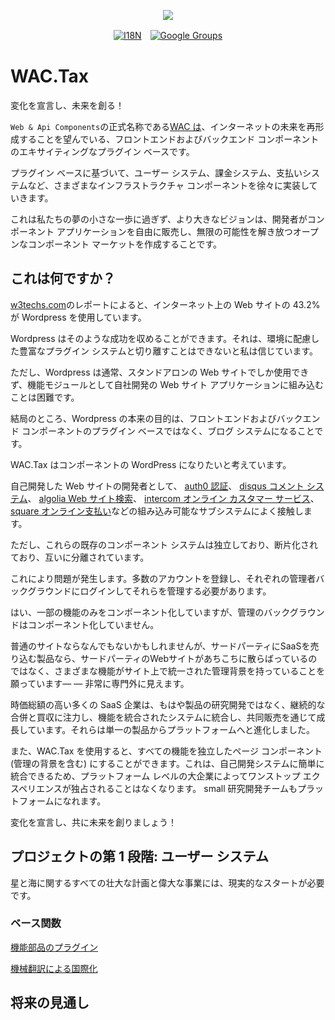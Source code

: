 <p align="center"><a href="https://wac.tax"><img src="https://cdn.jsdelivr.net/gh/wactax/img/logo.svg"/></a></p><p align="center"><a href="https://github.com/wactax/wac.tax/blob/main/doc/README.md#readme"><img alt="I18N" src="https://cdn.jsdelivr.net/gh/wactax/img/t.svg"/></a>　<a href="https://groups.google.com/u/2/g/wactax"><img alt="Google Groups" src="https://cdn.jsdelivr.net/gh/wactax/img/g-groups.svg"/></a></p>

# WAC.Tax

変化を宣言し、未来を創る！

`Web & Api Components`の正式名称である[WAC は](https://wac.tax)、インターネットの未来を再形成することを望んでいる、フロントエンドおよびバックエンド コンポーネントのエキサイティングなプラグイン ベースです。

プラグイン ベースに基づいて、ユーザー システム、課金システム、支払いシステムなど、さまざまなインフラストラクチャ コンポーネントを徐々に実装していきます。

これは私たちの夢の小さな一歩に過ぎず、より大きなビジョンは、開発者がコンポーネント アプリケーションを自由に販売し、無限の可能性を解き放つオープンなコンポーネント マーケットを作成することです。

## これは何ですか？

[w3techs.com](https://w3techs.com/technologies/details/cm-wordpress)のレポートによると、インターネット上の Web サイトの 43.2% が Wordpress を使用しています。

Wordpress はそのような成功を収めることができます。それは、環境に配慮した豊富なプラグイン システムと切り離すことはできないと私は信じています。

ただし、Wordpress は通常、スタンドアロンの Web サイトでしか使用できず、機能モジュールとして自社開発の Web サイト アプリケーションに組み込むことは困難です。

結局のところ、Wordpress の本来の目的は、フロントエンドおよびバックエンド コンポーネントのプラグイン ベースではなく、ブログ システムになることです。

WAC.Tax はコンポーネントの WordPress になりたいと考えています。

自己開発した Web サイトの開発者として、 [auth0 認証](https://auth0.com)、 [disqus コメント システム](https://disqus.com)、 [algolia Web サイト検索](https://www.algolia.com)、 [intercom オンライン カスタマー サービス](https://www.intercom.com)、 [square オンライン支払い](https://developer.squareup.com/docs/web-payments/overview)などの組み込み可能なサブシステムによく接触します。

ただし、これらの既存のコンポーネント システムは独立しており、断片化されており、互いに分離されています。

これにより問題が発生します。多数のアカウントを登録し、それぞれの管理者バックグラウンドにログインしてそれらを管理する必要があります。

はい、一部の機能のみをコンポーネント化していますが、管理のバックグラウンドはコンポーネント化していません。

普通のサイトならなんでもないかもしれませんが、サードパーティにSaaSを売り込む製品なら、サードパーティのWebサイトがあちこちに散らばっているのではなく、さまざまな機能がサイト上で統一された管理背景を持っていることを願っています— — 非常に専門外に見えます。

時価総額の高い多くの SaaS 企業は、もはや製品の研究開発ではなく、継続的な合併と買収に注力し、機能を統合されたシステムに統合し、共同販売を通じて成長しています。それらは単一の製品からプラットフォームへと進化しました。

また、WAC.Tax を使用すると、すべての機能を独立したページ コンポーネント (管理の背景を含む) にすることができます。これは、自己開発システムに簡単に統合できるため、プラットフォーム レベルの大企業によってワンストップ エクスペリエンスが独占されることはなくなります。 small 研究開発チームもプラットフォームになれます。

変化を宣言し、共に未来を創りましょう！

## プロジェクトの第 1 段階: ユーザー システム

星と海に関するすべての壮大な計画と偉大な事業には、現実的なスタートが必要です。

### ベース関数

[機能部品のプラグイン](./pkg.md)

[機械翻訳による国際化](./i18n.md)

## 将来の見通し
